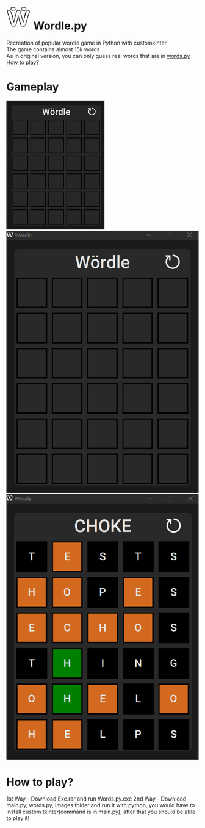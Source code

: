 # ![alt text](https://github.com/Aleks-Zielinski/Wordle.py/blob/main/assetsForReadme/icon64w.png "Icon")   Wordle.py
 Recreation of popular wordle game in Python with customkinter  
 The game contains almost 15k words  
 As in original version, you can only guess real words that are in [words.py](https://github.com/Aleks-Zielinski/Wordle.py/blob/main/words.py "words.py")  
 [How to play?](https://github.com/Aleks-Zielinski/Uno.py#how-to-play "#How to play?")  
# Gameplay
![alt text](https://github.com/Aleks-Zielinski/Wordle.py/blob/main/assetsForReadme/gameplay.gif "Gameplay")     
![alt text](https://github.com/Aleks-Zielinski/Wordle.py/blob/main/assetsForReadme/clear-game.png "Clear game")  
![alt text](https://github.com/Aleks-Zielinski/Wordle.py/blob/main/assetsForReadme/example-game.png "Example game")  
# How to play?
1st Way - Download Exe.rar and run Words.py.exe
2nd Way - Download main.py, words.py, images folder and run it with python, you would have to install custom tkinter(command is in main.py), after that you should be able to play it!